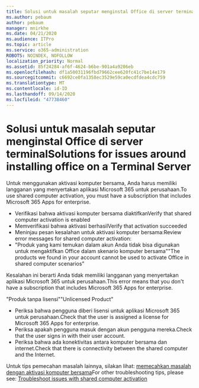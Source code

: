 ```yaml
---
title: Solusi untuk masalah seputar menginstal Office di server terminal
ms.author: pebaum
author: pebaum
manager: mnirkhe
ms.date: 04/21/2020
ms.audience: ITPro
ms.topic: article
ms.service: o365-administration
ROBOTS: NOINDEX, NOFOLLOW
localization_priority: Normal
ms.assetid: 85f24284-af6f-4624-b6be-901a4a9206eb
ms.openlocfilehash: df1a50031196fbd79662cee620fc41c7be14e179
ms.sourcegitcommit: c6692ce0fa1358ec3529e59ca0ecdfdea4cdc759
ms.translationtype: MT
ms.contentlocale: id-ID
ms.lasthandoff: 09/14/2020
ms.locfileid: "47738460"
---
```

# <a name="solutions-for-issues-around-installing-office-on-a-terminal-server"></a><span data-ttu-id="3c37c-102">Solusi untuk masalah seputar menginstal Office di server terminal</span><span class="sxs-lookup"><span data-stu-id="3c37c-102">Solutions for issues around installing office on a Terminal Server</span></span>

<span data-ttu-id="3c37c-103">Untuk menggunakan aktivasi komputer bersama, Anda harus memiliki langganan yang menyertakan aplikasi Microsoft 365 untuk perusahaan.</span><span class="sxs-lookup"><span data-stu-id="3c37c-103">To use shared computer activation, you must have a subscription that includes Microsoft 365 Apps for enterprise.</span></span>
  
- <span data-ttu-id="3c37c-104">Verifikasi bahwa aktivasi komputer bersama diaktifkan</span><span class="sxs-lookup"><span data-stu-id="3c37c-104">Verify that shared computer activation is enabled</span></span>
- <span data-ttu-id="3c37c-105">Memverifikasi bahwa aktivasi berhasil</span><span class="sxs-lookup"><span data-stu-id="3c37c-105">Verify that activation succeeded</span></span>
- <span data-ttu-id="3c37c-106">Meninjau pesan kesalahan untuk aktivasi komputer bersama:</span><span class="sxs-lookup"><span data-stu-id="3c37c-106">Review error messages for shared computer activation:</span></span>
- <span data-ttu-id="3c37c-107">"Produk yang kami temukan dalam akun Anda tidak bisa digunakan untuk mengaktifkan Office dalam skenario komputer bersama"</span><span class="sxs-lookup"><span data-stu-id="3c37c-107">"The products we found in your account cannot be used to activate Office in shared computer scenarios"</span></span>
  
<span data-ttu-id="3c37c-108">Kesalahan ini berarti Anda tidak memiliki langganan yang menyertakan aplikasi Microsoft 365 untuk perusahaan.</span><span class="sxs-lookup"><span data-stu-id="3c37c-108">This error means that you don't have a subscription that includes Microsoft 365 Apps for enterprise.</span></span>

<span data-ttu-id="3c37c-109">"Produk tanpa lisensi"</span><span class="sxs-lookup"><span data-stu-id="3c37c-109">"Unlicensed Product"</span></span>

- <span data-ttu-id="3c37c-110">Periksa bahwa pengguna diberi lisensi untuk aplikasi Microsoft 365 untuk perusahaan.</span><span class="sxs-lookup"><span data-stu-id="3c37c-110">Check that the user is assigned a license for Microsoft 365 Apps for enterprise.</span></span>
- <span data-ttu-id="3c37c-111">Periksa apakah pengguna masuk dengan akun pengguna mereka.</span><span class="sxs-lookup"><span data-stu-id="3c37c-111">Check that the user signs in with their user account.</span></span>
- <span data-ttu-id="3c37c-112">Periksa bahwa ada konektivitas antara komputer bersama dan internet.</span><span class="sxs-lookup"><span data-stu-id="3c37c-112">Check that there is connectivity between the shared computer and the Internet.</span></span>

<span data-ttu-id="3c37c-113">Untuk tips pemecahan masalah lainnya, silakan lihat: [memecahkan masalah dengan aktivasi komputer bersama](https://docs.microsoft.com/DeployOffice/troubleshoot-shared-computer-activation)</span><span class="sxs-lookup"><span data-stu-id="3c37c-113">For other troubleshooting tips, please see: [Troubleshoot issues with shared computer activation](https://docs.microsoft.com/DeployOffice/troubleshoot-shared-computer-activation)</span></span>